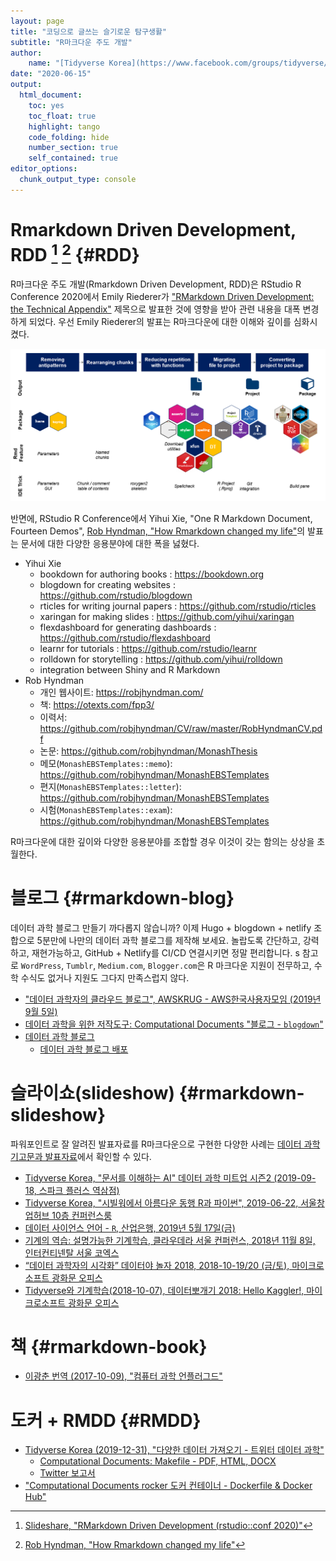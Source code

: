 ```yaml
---
layout: page
title: "코딩으로 글쓰는 슬기로운 탐구생활"
subtitle: "R마크다운 주도 개발"
author:
    name: "[Tidyverse Korea](https://www.facebook.com/groups/tidyverse/)"
date: "2020-06-15"
output:
  html_document: 
    toc: yes
    toc_float: true
    highlight: tango
    code_folding: hide
    number_section: true
    self_contained: true
editor_options: 
  chunk_output_type: console
---
```




# Rmarkdown Driven Development, RDD [^RDD] [^time-series] {#RDD}

[^RDD]: [Slideshare, "RMarkdown Driven Development (rstudio::conf 2020)"](https://www.slideshare.net/EmilyRiederer/rmarkdown-driven-development-rstudioconf-2020)

[^time-series]: [Rob Hyndman, "How Rmarkdown changed my life"](https://robjhyndman.com/seminars/rmarkdown/)

R마크다운 주도 개발(Rmarkdown Driven Development, RDD)은 RStudio R Conference 2020에서 Emily Riederer가 ["RMarkdown Driven Development: the Technical Appendix"](https://emilyriederer.netlify.com/post/rmddd-tech-appendix/) 제목으로 발표한 것에 영향을 받아 관련 내용을 대폭 변경하게 되었다. 우선 Emily Riederer의 발표는 R마크다운에 대한 이해와 깊이를 심화시켰다.

![RMDD, R마크다운 기반 개발 작업흐름도!!!](fig/rmdd-tech-appendix.png)

반면에, RStudio R Conference에서 Yihui Xie, "One R Markdown Document, Fourteen Demos", [Rob Hyndman, "How Rmarkdown changed my life"](https://github.com/robjhyndman/Rmarkdown2020)의 발표는 문서에 대한 다양한 응용분야에 대한 폭을 넗혔다.

- Yihui Xie 
    - bookdown for authoring books : https://bookdown.org
    - blogdown for creating websites : https://github.com/rstudio/blogdown
    - rticles for writing journal papers : https://github.com/rstudio/rticles
    - xaringan for making slides : https://github.com/yihui/xaringan
    - flexdashboard for generating dashboards : https://github.com/rstudio/flexdashboard
    - learnr for tutorials : https://github.com/rstudio/learnr
    - rolldown for storytelling : https://github.com/yihui/rolldown
    - integration between Shiny and R Markdown
- Rob Hyndman
    - 개인 웹사이트: https://robjhyndman.com/
    - 책: https://otexts.com/fpp3/
    - 이력서: https://github.com/robjhyndman/CV/raw/master/RobHyndmanCV.pdf
    - 논문: https://github.com/robjhyndman/MonashThesis
    - 메모(`MonashEBSTemplates::memo`): https://github.com/robjhyndman/MonashEBSTemplates
    - 편지(`MonashEBSTemplates::letter`): https://github.com/robjhyndman/MonashEBSTemplates
    - 시험(`MonashEBSTemplates::exam`): https://github.com/robjhyndman/MonashEBSTemplates

R마크다운에 대한 깊이와 다양한 응용분야를 조합할 경우 이것이 갖는 함의는 상상을 초월한다.

# 블로그 {#rmarkdown-blog}

데이터 과학 블로그 만들기 까다롭지 않습니까? 이제 Hugo + blogdown + netlify 조합으로 5분만에 나만의 데이터 과학 블로그를 제작해 보세요. 놀랍도록 간단하고, 강력하고, 재현가능하고, GitHub + Netlify를 CI/CD 연결시키면 정말 편리합니다.
s
참고로 `WordPress`, `Tumblr`, `Medium.com`, `Blogger.com`은 R 마크다운 지원이 전무하고, 수학 수식도 없거나 지원도 그다지 만족스럽지 않다.

- ["데이터 과학자의 클라우드 블로그", AWSKRUG - AWS한국사용자모임 (2019년 9월 5일)](https://statkclee.github.io/ds-authoring/ds-blog-aws-cloud.html)
- [데이터 과학을 위한 저작도구: Computational Documents "블로그 - `blogdown`"](https://statkclee.github.io/comp_document/ds-blogdown.html)
- [데이터 과학 블로그](http://xwmooc.netlify.com/)
    - [데이터 과학 블로그 배포](http://xwmooc.netlify.com/2017/09/15/%EB%8D%B0%EC%9D%B4%ED%84%B0-%EA%B3%BC%ED%95%99-%EB%B8%94%EB%A1%9C%EA%B7%B8-%EB%B0%B0%ED%8F%AC/)
    
# 슬라이쇼(slideshow) {#rmarkdown-slideshow}

파워포인트로 잘 알려진 발표자료를 R마크다운으로 구현한 다양한 사례는 [데이터 과학 기고문과 발표자료](https://statkclee.github.io/ds-authoring/)에서 확인할 수 있다.

- [Tidyverse Korea, "문서를 이해하는 AI" 데이터 과학 미트업 시즌2 (2019-09-18, 스파크 플러스 역삼점)](https://statkclee.github.io/ds-authoring/ds-document-ai.html)
- [Tidyverse Korea, "시빌워에서 아름다운 동행 R과 파이썬", 2019-06-22, 서울창업허브 10층 컨퍼런스룸](https://statkclee.github.io/ds-authoring/ds-dataroom.html)
- [데이터 사이언스 언어 - `R`, 산업은행, 2019년 5월 17일(금)](https://statkclee.github.io/ds-authoring/ds-db-20190517.html)
- [기계의 역습: 설명가능한 기계학습, 클라우데라 서울 컨퍼런스, 2018년 11월 8일, 인터컨티넨탈 서울 코엑스](https://statkclee.github.io/ds-authoring/ds_explainable_machine_learning_2018.html)
- [“데이터 과학자의 시각화” 데이터야 놀자 2018, 2018-10-19/20 (금/토), 마이크로소프트 광화문 오피스](https://statkclee.github.io/ds-authoring/ds_data_scientist_visualization.html)
- [Tidyverse와 기계학습(2018-10-07), 데이터뽀개기 2018: Hello Kaggler!, 마이크로소프트 광화문 오피스](https://statkclee.github.io/ds-authoring/machine_learning_tidyverse_20181007.html)

# 책 {#rmarkdown-book}

- [이광춘 번역 (2017-10-09), "컴퓨터 과학 언플러그드"](https://statkclee.github.io/unplugged/)

# 도커 + RMDD {#RMDD}

- [Tidyverse Korea (2019-12-31), "다양한 데이터 가져오기 - 트위터 데이터 과학"](https://statkclee.github.io/ingest-data/ingest-twitter-data-science.html)
    - [Computational Documents: Makefile - PDF, HTML, DOCX](https://statkclee.github.io/comp_document/compendium.html)
    - [Twitter 보고서](https://github.com/statkclee/compendium_301)
- ["Computational Documents
rocker 도커 컨테이너 - Dockerfile & Docker Hub"](https://statkclee.github.io/comp_document/cd-docker-rstudio-dockerfile.html)

    
